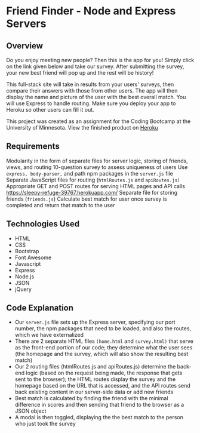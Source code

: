 # Friend Finder - Node and Express Servers

## Overview

Do you enjoy meeting new people? Then this is the app for you! Simply click on the link given below and take our survey. After submitting the survey, your new best friend will pop up and the rest will be history! 

This full-stack site will take in results from your users' surveys, then compare their answers with those from other users. The app will then display the name and picture of the user with the best overall match.
You will use Express to handle routing. Make sure you deploy your app to Heroku so other users can fill it out.

This project was created as an assignment for the Coding Bootcamp at the University of Minnesota.
View the finished product on [Heroku](https://sleepy-refuge-39767.herokuapp.com/) 


## Requirements

Modularity in the form of separate files for server logic, storing of friends, views, and routing
10-question survey to assess uniqueness of users
Use ```express, body-parser,``` and path npm packages in the ```server.js``` file
Separate JavaScript files for routing (```htmlRoutes.js``` and ```apiRoutes.js)```
Appropriate GET and POST routes for serving HTML pages and API calls https://sleepy-refuge-39767.herokuapp.com/
Separate file for storing friends (```friends.js```)
Calculate best match for user once survey is completed and return that match to the user

## Technologies Used
- HTML
- CSS
- Bootstrap
- Font Awesome
- Javascript
- Express
- Node.js
- JSON
- jQuery

## Code Explanation 

- Our ```server.js``` file sets up the Express server, specifying our port number, the npm packages that need to be loaded, and also the routes, which we have externalized
- There are 2 separate HTML files ```(home.html``` and ```survey.html)``` that serve as the front-end portion of our code; they determine what the user sees (the homepage and the survey, which will also show the resulting best match)
- Our 2 routing files (htmlRoutes.js and apiRoutes.js) determine the back-end logic (based on the request being made, the response that gets sent to the browser); the HTML routes display the survey and the homepage based on the URL that is accessed, and the API routes send back existing content in our server-side data or add new friends
- Best match is calculated by finding the friend with the minimal difference in scores and then sending that friend to the browser as a JSON object
- A modal is then toggled, displaying the the best match to the person who just took the survey
